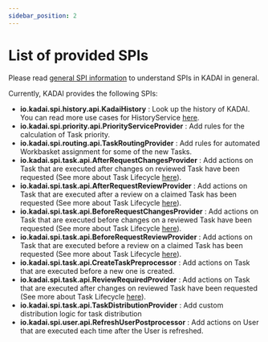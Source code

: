 ```yaml
---
sidebar_position: 2
---
```


# List of provided SPIs

Please read [general SPI information](howToUseServiceProviderInterfaces.md) to understand SPIs in KADAI in general. 

Currently, KADAI provides the following SPIs:

- **io.kadai.spi.history.api.KadaiHistory** : Look up the history of KADAI. You can read more use cases for HistoryService [here](./kadaiHistorySPI.md).
- **io.kadai.spi.priority.api.PriorityServiceProvider** : Add rules for the calculation of Task priority.
- **io.kadai.spi.routing.api.TaskRoutingProvider** : Add rules for automated Workbasket assignment for some of the new Tasks.
- **io.kadai.spi.task.api.AfterRequestChangesProvider** : Add actions on Task that are executed after changes on reviewed Task have been requested (See more about Task Lifecycle [here](../core-concepts/taskLifecycle.md)).
- **io.kadai.spi.task.api.AfterRequestReviewProvider** : Add actions on Task that are executed after a review on a claimed Task has been requested (See more about Task Lifecycle [here](../core-concepts/taskLifecycle.md)).
- **io.kadai.spi.task.api.BeforeRequestChangesProvider** : Add actions on Task that are executed before changes on a reviewed Task have been requested (See more about Task Lifecycle [here](../core-concepts/taskLifecycle.md)).
- **io.kadai.spi.task.api.BeforeRequestReviewProvider** : Add actions on Task that are executed before a review on a claimed Task has been requested (See more about Task Lifecycle [here](../core-concepts/taskLifecycle.md)).
- **io.kadai.spi.task.api.CreateTaskPreprocessor** : Add actions on Task that are executed before a new one is created.
- **io.kadai.spi.task.api.ReviewRequiredProvider** : Add actions on Task that are executed after changes on reviewed Task have been requested (See more about Task Lifecycle [here](../core-concepts/taskLifecycle.md)).
- **io.kadai.spi.task.api.TaskDistributionProvider** : Add custom distribution logic for task distribution
- **io.kadai.spi.user.api.RefreshUserPostprocessor** : Add actions on User that are executed each time after the User is refreshed.
